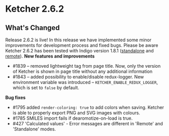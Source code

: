 # Ketcher 2.6.2
## What's Changed
Release 2.6.2 is live!
In this release we have implemented some minor improvements for development process and fixed bugs.
Please be aware Ketcher 2.6.2 has been tested with Indigo version 1.8.1 ([standalone](https://www.npmjs.com/package/indigo-ketcher/v/1.8.1) and [remote](https://hub.docker.com/layers/epmlsop/indigo-service/1.8.1/images/sha256-ed7b48b5814390cece0af1dd393796dd68324bdfa071bc7552cb439e5501e818?context=explore)).
**New features and improvements**
* #1839 – removed lightweight tag from page title. Now, only the version of Ketcher is shown in page title without any additional information 
* #1843 – added possibility to enable/disable redux-logger. New environment variable was introduced – `KETCHER_ENABLE_REDUX_LOGGER`, which is set to `false` by default.

**Bug fixes**
* #1795 added `render-coloring: true` to add colors when saving. Ketcher is able to properly export PNG and SVG images with colours.
* #1785 SMILES import fails if dearomotize-on-load is true.
* #427 'Calculated values' - Error messages are different in 'Remote' and 'Standalone' modes.